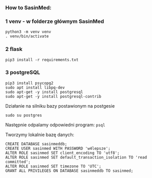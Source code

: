 ### How to SasinMed:

### 1 venv - w folderze głównym SasinMed

```
python3 -m venv venv
. venv/bin/activate
```

### 2 flask

```
pip3 install -r requirements.txt
```

### 3 postgreSQL

```
pip3 install psycopg2
sudo apt install libpq-dev
sudo apt-get -y install postgresql
sudo apt-get -y install postgresql-contrib
```

Działanie na silniku bazy postawionym na postgesie

```sudo su postgres```

Następnie odpalamy odpowiedni program:
```psql```

Tworzymy lokalnie bazę danych:
```
CREATE DATABASE sasinmeddb;
CREATE USER sasinmed WITH PASSWORD 'w4lepsze';
ALTER ROLE sasinmed SET client_encoding TO 'utf8';
ALTER ROLE sasinmed SET default_transaction_isolation TO 'read committed';
ALTER ROLE sasinmed SET timezone TO 'UTC';
GRANT ALL PRIVILEGES ON DATABASE sasinmeddb TO sasinmed;
```
